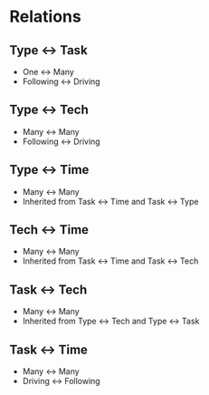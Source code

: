 # Relations

## Type <-> Task

- One <-> Many
- Following <-> Driving

## Type <-> Tech

- Many <-> Many
- Following <-> Driving

## Type <-> Time

- Many <-> Many
- Inherited from Task <-> Time and Task <-> Type

## Tech <-> Time

- Many <-> Many
- Inherited from Task <-> Time and Task <-> Tech

## Task <-> Tech

- Many <-> Many
- Inherited from Type <-> Tech and Type <-> Task

## Task <-> Time

- Many <-> Many
- Driving <-> Following
